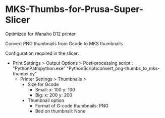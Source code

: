 # MKS-Thumbs-for-Prusa-Super-Slicer
Optimized for Wanaho D12 printer

Convert PNG thumbnails from Gcode to MKS thumbnails

Configuration required in the slicer:

- Print Settings > Output Options > Post-processing script : "PythonPath\python.exe" "PythonScript\convert_png-thumbs_to_mks-thumbs.py"
  - Printer Settings > Thumbnails >
    - Size for Gcode
      - Small: x: 100 y: 100
      - Big: x: 200 y: 200
    - Thumbnail option
      - Format of G-code thumbnails: PNG
      - Bed on thumbnail: None
